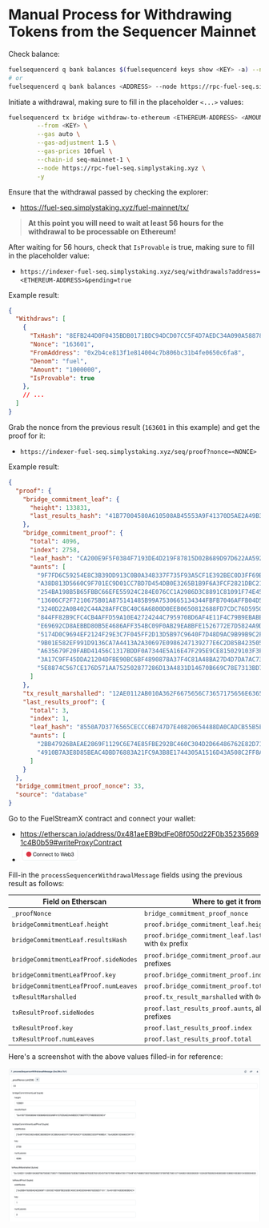 # Manual Process for Withdrawing Tokens from the Sequencer Mainnet

Check balance:

```sh
fuelsequencerd q bank balances $(fuelsequencerd keys show <KEY> -a) --node https://rpc-fuel-seq.simplystaking.xyz
# or
fuelsequencerd q bank balances <ADDRESS> --node https://rpc-fuel-seq.simplystaking.xyz
```

Initiate a withdrawal, making sure to fill in the placeholder `<...>` values:

```sh
fuelsequencerd tx bridge withdraw-to-ethereum <ETHEREUM-ADDRESS> <AMOUNT>test \
        --from <KEY> \
        --gas auto \
        --gas-adjustment 1.5 \
        --gas-prices 10fuel \
        --chain-id seq-mainnet-1 \
        --node https://rpc-fuel-seq.simplystaking.xyz \
        -y
```

Ensure that the withdrawal passed by checking the explorer:

- https://fuel-seq.simplystaking.xyz/fuel-mainnet/tx/<TX-HASH>

> **At this point you will need to wait at least 56 hours for the withdrawal to be processable on Ethereum!**

After waiting for 56 hours, check that `IsProvable` is true, making sure to fill in the placeholder value:

- `https://indexer-fuel-seq.simplystaking.xyz/seq/withdrawals?address=<ETHEREUM-ADDRESS>&pending=true`

Example result:

```json
{
  "Withdraws": [
    {
      "TxHash": "8EFB244D0F0435BDB0171BDC94DCD07CC5F4D7AEDC34A090A58878E1FAE01754",
      "Nonce": "163601",
      "FromAddress": "0x2b4ce813f1e814004c7b806bc31b4fe0650c6fa8",
      "Denom": "fuel",
      "Amount": "1000000",
      "IsProvable": true
    },
    // ...
  ]
}
```

Grab the nonce from the previous result (`163601` in this example) and get the proof for it:

- `https://indexer-fuel-seq.simplystaking.xyz/seq/proof?nonce=<NONCE>`

Example result:

```json
{
  "proof": {
    "bridge_commitment_leaf": {
      "height": 133831,
      "last_results_hash": "41B77004580A610508AB45553A9F41370D5AE2A49B3DC708EFFFCF9B2B5DD9C4"
    },
    "bridge_commitment_proof": {
      "total": 4096,
      "index": 2758,
      "leaf_hash": "CA200E9F5F0384F7193DE4D219F87815D02B689D97D622AA5922CF2E9BD4E389",
      "aunts": [
        "9F7FD6C59254E8C3B39DD913C0B0A348337F735F93A5CF1E392BEC0D3FF69BEA",
        "A38D813D5660C9F701EC9D01CC7BD7D454DB0E3265B1B9F6A3FCF2821DBC217E",
        "254BA198B5B65FBBC66EFE55924C284E076CC1A2986D3C8891C81091F74E45A1",
        "13606CF2F7210675B01A875141485B99A7530665134344FBFB7046AFFB04D579",
        "3240D22A0B402C44A28AFFCBC40C6A6800D0EEB0650812688FD7CDC76D595050",
        "844FF82B9CFC4CB4AFFD59A10E42724244C7959708D6AF4E11F4C79B9EBABE91",
        "E69692CD8AEBBD80B5E4686AFF354BC09F0AB29EA8BFE1526772E7D5824A9D66",
        "5174D0C9694EF2124F29E3C7F045FF2D13D5B97C9640F7D48D9AC9B99B9C2FB8",
        "9B01E582EF991D9136CA7A4413A2A30697E0986247139277E6C2D85B423505B8",
        "A635679F20FABD41456C1317BDDF0A7344E5A16E47F295E9CE815029103F3F81",
        "3A17C9FF45DDA21204DFBE90BC6BF4890878A37F4C81A48BA27D4D7DA7AC734A",
        "5E8874C567CE176D571AA752502877286D13A4831D14670B669C78E7313BD77E"
      ]
    },
    "tx_result_marshalled": "12AE0112AB010A362F6675656C73657175656E6365722E6272696467652E76312E4D73675769746864726177546F457468657265756D526573706F6E736512710A06313633363031122A3078326234636538313366316538313430303463376238303662633331623466653036353063366661381A2A307832623463653831336631653831343030346337623830366263333162346665303635306336666138220F0A047465737412073130303030303028FFFFFFFFFFFFFFFFFF013080C902",
    "last_results_proof": {
      "total": 3,
      "index": 1,
      "leaf_hash": "8550A7D3776565CECCC6B747D7E40820654488DA0CADCB55B5E229589FD82343",
      "aunts": [
        "2BB47926BAEAE2869F1129C6E74E85FBE292BC460C304D2D66486762E82D7101",
        "4910B7A3E8D85BEAC4DBD76883A21FC9A3B8E1744305A1516D43A508C2FF8A7D"
      ]
    }
  },
  "bridge_commitment_proof_nonce": 33,
  "source": "database"
}
```

Go to the FuelStreamX contract and connect your wallet:

- https://etherscan.io/address/0x481aeEB9bdFe08f050d22F0b352356691c4B0b59#writeProxyContract
- ![connect wallet](connect-wallet.png)

Fill-in the `processSequencerWithdrawalMessage` fields using the previous result as follows:

| Field on Etherscan                    | Where to get it from                                              | Example based on the above example result                                    |
|---------------------------------------|-------------------------------------------------------------------|------------------------------------------------------------------------------|
| `_proofNonce`                         | `bridge_commitment_proof_nonce`                                   | 33                                                                           |
| `bridgeCommitmentLeaf.height`         | `proof.bridge_commitment_leaf.height`                             | 133831                                                                       |
| `bridgeCommitmentLeaf.resultsHash`    | `proof.bridge_commitment_leaf.last_results_hash` with `0x` prefix | `"0x41B77004580A610508AB45553A9F41370D5AE2A49B3DC708EFFFCF9B2B5DD9C4"`       |
| `bridgeCommitmentLeafProof.sideNodes` | `proof.bridge_commitment_proof.aunts`, all with `0x` prefixes     | `["0x41B77004580A610508AB45553A9F41370D5AE2A49B3DC708EFFFCF9B2B5DD9C4",...]` |
| `bridgeCommitmentLeafProof.key`       | `proof.bridge_commitment_proof.index`                             | 2758                                                                         |
| `bridgeCommitmentLeafProof.numLeaves` | `proof.bridge_commitment_proof.total`                             | 4096                                                                         |
| `txResultMarshalled`                  | `proof.tx_result_marshalled` with `0x` prefix                     | `"0x12AE0112AB010A362F6675656C73657175656E..."`                              |
| `txResultProof.sideNodes`             | `proof.last_results_proof.aunts`, all with `0x` prefixes          | `["0x2BB47926BAEAE2869F1129C6E74E85FBE292BC460C304D2D66486762E82D7101",...]` |
| `txResultProof.key`                   | `proof.last_results_proof.index`                                  | 1                                                                            |
| `txResultProof.numLeaves`             | `proof.last_results_proof.total`                                  | 3                                                                            |

Here's a screenshot with the above values filled-in for reference:

![values filled in](values-filled-in.png)
